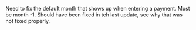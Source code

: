Need to fix the default month that shows up when entering a payment. Must be month -1. Should have been fixed in teh last update, see why that was not fixed properly. 
